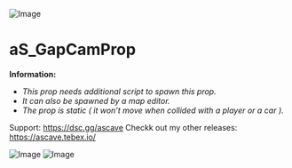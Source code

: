 ![Image](https://github.com/user-attachments/assets/b8d44087-e08c-410b-b791-31f5c09e2256)

# aS_GapCamProp

**Information:**
- *This prop needs additional script to spawn this prop.*
- *It can also be spawned by a map editor.*
- *The prop is static ( it won’t move when collided with a player or a car ).*

Support: https://dsc.gg/ascave
Checkk out my other releases: https://ascave.tebex.io/

![Image](https://github.com/user-attachments/assets/be396b4c-1e14-43b5-8b79-d9ea841ec37f)
![Image](https://github.com/user-attachments/assets/76decfde-5878-4e1f-a335-bdc3ff30d66e)


